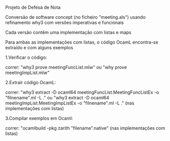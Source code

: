 Projeto de Defesa de Nota

Conversão de software concept (no ficheiro "meeting.als") usando refinamento why3 com versões imperativas e funcionais

Cada versão contêm uma implementação com listas e maps

Para ambas as implementações com listas, o código OcamL encontra-se extraído e com alguns exemplos 


1.Verificar o código:

  correr: "why3 prove meetingFuncList.mlw" ou "why prove meetingImpList.mlw"


2.Extraír código OcamL:

  correr: "why3 extract -D ocaml64 meetingFuncList.MeetingFuncListEx -o "filnename".ml -L ." ou "why3 extract -D ocaml64 meetingImpList.MeetingImpListEx -o "filnename".ml -L ." (nas implementações com listas)


3.Compilar exemplos em Ocaml:

  correr: "ocamlbuild -pkg zarith "filename".native" (nas implementações com listas)
